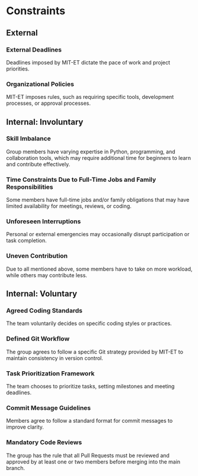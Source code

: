 # Constraints

## External

### External Deadlines

Deadlines imposed by MIT-ET dictate the pace of work and project priorities.

### Organizational Policies

MIT-ET imposes rules, such as requiring specific tools, development processes, or approval processes.

## Internal: Involuntary

### Skill Imbalance

Group members have varying expertise in Python, programming, and collaboration tools,
which may require additional time for beginners to learn and contribute effectively.

### Time Constraints Due to Full-Time Jobs and Family Responsibilities

Some members have full-time jobs and/or family obligations that may have limited availability for meetings, reviews, or coding.

### Unforeseen Interruptions

Personal or external emergencies may occasionally disrupt participation or task completion.

### Uneven Contribution

Due to all mentioned above, some members have to take on more workload, while others may contribute less.

## Internal: Voluntary

### Agreed Coding Standards

The team voluntarily decides on specific coding styles or practices.

### Defined Git Workflow

The group agrees to follow a specific Git strategy provided by MIT-ET to maintain consistency in version control.

### Task Prioritization Framework

The team chooses to prioritize tasks, setting milestones and meeting deadlines.

### Commit Message Guidelines

Members agree to follow a standard format for commit messages to improve clarity.

### Mandatory Code Reviews

The group has the rule that all Pull Requests must be reviewed and approved by at least one or two members before merging into the main branch.
